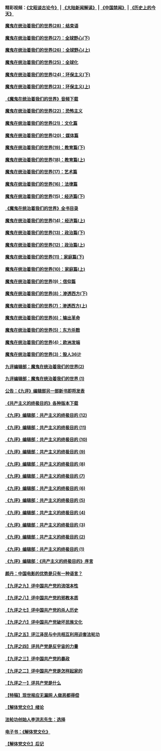 #### 精彩视频：[《文昭谈古论今》](https://github.com/gfw-breaker/wenzhao/blob/master/README.md?t=01160630) | [《大陆新闻解读》](https://github.com/gfw-breaker/ntdtv-comedy/blob/master/README.md?t=01160630) | [《中国禁闻》](https://github.com/gfw-breaker/ntdtv-news/blob/master/README.md?t=01160630) | [《历史上的今天》](https://github.com/gfw-breaker/today-in-history/blob/master/README.md?t=01160630) 

#### [魔鬼在统治着我们的世界(28)：结束语](../pages/nsc422/n10936246.md?t=01160630) 

#### [魔鬼在统治着我们的世界(27)：全球野心(下)](../pages/nsc422/n10928319.md?t=01160630) 

#### [魔鬼在统治着我们的世界(26)：全球野心(上)](../pages/nsc422/n10900318.md?t=01160630) 

#### [魔鬼在统治着我们的世界(25)：全球化](../pages/nsc422/n10788205.md?t=01160630) 

#### [魔鬼在统治着我们的世界(24)：环保主义(下)](../pages/nsc422/n10695307.md?t=01160630) 

#### [魔鬼在统治着我们的世界(23)：环保主义(上)](../pages/nsc422/n10688613.md?t=01160630) 

#### [《魔鬼在统治着我们的世界》音频下载](../pages/nsc422/n10635553.md?t=01160630) 

#### [魔鬼在统治着我们的世界(22)：恐怖主义](../pages/nsc422/n10614727.md?t=01160630) 

#### [魔鬼在统治着我们的世界(21)：文化篇](../pages/nsc422/n10597706.md?t=01160630) 

#### [魔鬼在统治着我们的世界(20)：媒体篇](../pages/nsc422/n10586579.md?t=01160630) 

#### [魔鬼在统治着我们的世界(19)：教育篇(下)](../pages/nsc422/n10564808.md?t=01160630) 

#### [魔鬼在统治着我们的世界(18)：教育篇(上)](../pages/nsc422/n10526970.md?t=01160630) 

#### [魔鬼在统治着我们的世界(17)：艺术篇](../pages/nsc422/n10499093.md?t=01160630) 

#### [魔鬼在统治着我们的世界(16)：法律篇](../pages/nsc422/n10485969.md?t=01160630) 

#### [魔鬼在统治着我们的世界(15)：经济篇(下)](../pages/nsc422/n10469975.md?t=01160630) 

#### [《魔鬼在统治着我们的世界》全书目录](../pages/nsc422/n10464261.md?t=01160630) 

#### [魔鬼在统治着我们的世界(14)：经济篇(上)](../pages/nsc422/n10457370.md?t=01160630) 

#### [魔鬼在统治着我们的世界(13)：政治篇(下)](../pages/nsc422/n10448270.md?t=01160630) 

#### [魔鬼在统治着我们的世界(12)：政治篇(上)](../pages/nsc422/n10444576.md?t=01160630) 

#### [魔鬼在统治着我们的世界(11)：家庭篇(下)](../pages/nsc422/n10440961.md?t=01160630) 

#### [魔鬼在统治着我们的世界(10)：家庭篇(上)](../pages/nsc422/n10435448.md?t=01160630) 

#### [魔鬼在统治着我们的世界(9)：信仰篇](../pages/nsc422/n10432159.md?t=01160630) 

#### [魔鬼在统治着我们的世界(8)：渗透西方(下)](../pages/nsc422/n10429603.md?t=01160630) 

#### [魔鬼在统治着我们的世界(7)：渗透西方(上)](../pages/nsc422/n10426013.md?t=01160630) 

#### [魔鬼在统治着我们的世界(6)：输出革命](../pages/nsc422/n10421536.md?t=01160630) 

#### [魔鬼在统治着我们的世界(5)：东方杀戮](../pages/nsc422/n10417707.md?t=01160630) 

#### [魔鬼在统治着我们的世界(4)：欧洲发端](../pages/nsc422/n10414890.md?t=01160630) 

#### [魔鬼在统治着我们的世界(3)：毁人36计](../pages/nsc422/n10411583.md?t=01160630) 

#### [九评编辑部：魔鬼在统治着我们的世界(2)](../pages/nsc422/n10410036.md?t=01160630) 

#### [九评编辑部：魔鬼在统治着我们的世界 (1)](../pages/nsc422/n10406825.md?t=01160630) 

#### [公告：《九评》编辑部另一部新书即将发表](../pages/nsc422/n10405104.md?t=01160630) 

#### [《共产主义的终极目的》各种版本下载](../pages/nsc422/n10022138.md?t=01160630) 

#### [《九评》编辑部：共产主义的终极目的 (12)](../pages/nsc422/n9933272.md?t=01160630) 

#### [《九评》编辑部：共产主义的终极目的 (11)](../pages/nsc422/n9924973.md?t=01160630) 

#### [《九评》编辑部：共产主义的终极目的 (10)](../pages/nsc422/n9920883.md?t=01160630) 

#### [《九评》编辑部：共产主义的终极目的 (9)](../pages/nsc422/n9916363.md?t=01160630) 

#### [《九评》编辑部：共产主义的终极目的 (8)](../pages/nsc422/n9912488.md?t=01160630) 

#### [《九评》编辑部：共产主义的终极目的 (7)](../pages/nsc422/n9901176.md?t=01160630) 

#### [《九评》编辑部：共产主义的终极目的 (6)](../pages/nsc422/n9899359.md?t=01160630) 

#### [《九评》编辑部：共产主义的终极目的 (5)](../pages/nsc422/n9893174.md?t=01160630) 

#### [《九评》编辑部：共产主义的终极目的 (4)](../pages/nsc422/n9891246.md?t=01160630) 

#### [《九评》编辑部：共产主义的终极目的 (3)](../pages/nsc422/n9879879.md?t=01160630) 

#### [《九评》编辑部：共产主义的终极目的 (2)](../pages/nsc422/n9876205.md?t=01160630) 

#### [《九评》编辑部：共产主义的终极目的 (1)](../pages/nsc422/n9865857.md?t=01160630) 

#### [《九评》编辑部：《共产主义的终极目的》序言](../pages/nsc422/n9862666.md?t=01160630) 

#### [颜丹：中国电影的优势是只有一种语言？](../pages/nsc422/n9583062.md?t=01160630) 

#### [【九评之九】评中国共产党的流氓本性](../pages/nsc422/n737542.md?t=01160630) 

#### [【九评之八】评中国共产党的邪教本质](../pages/nsc422/n735942.md?t=01160630) 

#### [【九评之七】评中国共产党的杀人历史](../pages/nsc422/n733806.md?t=01160630) 

#### [【九评之六】评中国共产党破坏民族文化](../pages/nsc422/n731667.md?t=01160630) 

#### [【九评之五】评江泽民与中共相互利用迫害法轮功](../pages/nsc422/n730058.md?t=01160630) 

#### [【九评之四】评共产党是反宇宙的力量](../pages/nsc422/n727814.md?t=01160630) 

#### [【九评之三】评中国共产党的暴政](../pages/nsc422/n725597.md?t=01160630) 

#### [【九评之二】评中国共产党是怎样起家的](../pages/nsc422/n723946.md?t=01160630) 

#### [【九评之一】评共产党是什么](../pages/nsc422/n722529.md?t=01160630) 

#### [【特稿】现世报应无漏网 人做恶都得偿](../pages/nsc422/n4215167.md?t=01160630) 

#### [【解体党文化】绪论](../pages/nsc422/n1449356.md?t=01160630) 

#### [法轮功创始人李洪志先生：选择](../pages/nsc422/n3580738.md?t=01160630) 

#### [电子书：《解体党文化》](../pages/nsc422/n1573484.md?t=01160630) 

#### [【解体党文化】后记](../pages/nsc422/n1531999.md?t=01160630) 

